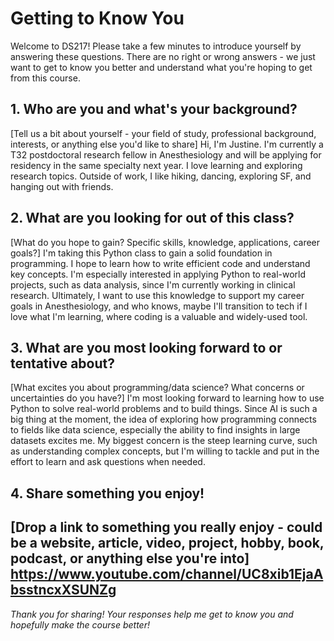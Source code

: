 # Getting to Know You

Welcome to DS217! Please take a few minutes to introduce yourself by answering these questions. There are no right or wrong answers - we just want to get to know you better and understand what you're hoping to get from this course.

## 1. Who are you and what's your background?
[Tell us a bit about yourself - your field of study, professional background, interests, or anything else you'd like to share]
Hi, I'm Justine. I'm currently a T32 postdoctoral research fellow in Anesthesiology and will be applying for residency in the same specialty next year. I love learning and exploring research topics. Outside of work, I like hiking, dancing, exploring SF, and hanging out with friends.
## 2. What are you looking for out of this class?
[What do you hope to gain? Specific skills, knowledge, applications, career goals?]
I'm taking this Python class to gain a solid foundation in programming. I hope to learn how to write efficient code and understand key concepts. I'm especially interested in applying Python to real-world projects, such as data analysis, since I'm currently working in clinical research. Ultimately, I want to use this knowledge to support my career goals in Anesthesiology, and who knows, maybe I'll transition to tech if I love what I'm learning, where coding is a valuable and widely-used tool.
## 3. What are you most looking forward to or tentative about?
[What excites you about programming/data science? What concerns or uncertainties do you have?]
I'm most looking forward to learning how to use Python to solve real-world problems and to build things. Since AI is such a big thing at the moment, the idea of exploring how programming connects to fields like data science, especially the ability to find insights in large datasets excites me. My biggest concern is the steep learning curve, such as understanding complex concepts, but I'm willing to tackle and put in the effort to learn and ask questions when needed.
## 4. Share something you enjoy!
[Drop a link to something you really enjoy - could be a website, article, video, project, hobby, book, podcast, or anything else you're into]
https://www.youtube.com/channel/UC8xib1EjaAbsstncxXSUNZg
---

*Thank you for sharing! Your responses help me get to know you and hopefully make the course better!*